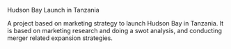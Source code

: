Hudson Bay Launch in Tanzania

A project based on marketing strategy to launch Hudson Bay in Tanzania. It is based on marketing research and doing a swot analysis, and conducting merger related expansion strategies.
